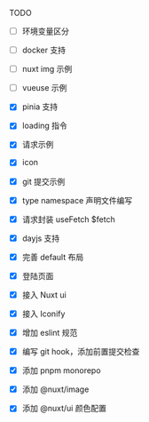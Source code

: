 TODO


- [ ] 环境变量区分
- [ ] docker 支持


- [ ] nuxt img 示例
- [ ] vueuse 示例

- [x] pinia 支持
- [x] loading 指令
- [x] 请求示例
- [x] icon
- [x] git 提交示例
- [x] type namespace 声明文件编写
- [x] 请求封装 useFetch $fetch 
- [x] dayjs 支持 
- [x] 完善 default 布局
- [x] 登陆页面
- [x] 接入 Nuxt ui
- [x] 接入 Iconify
- [x] 增加 eslint 规范
- [x] 编写 git hook，添加前置提交检查
- [x] 添加 pnpm monorepo
- [x] 添加 @nuxt/image
- [x] 添加 @nuxt/ui 颜色配置





